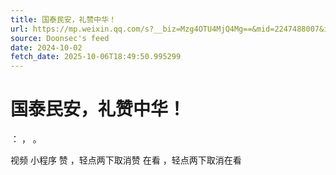 ```yaml
---
title: 国泰民安，礼赞中华！
url: https://mp.weixin.qq.com/s?__biz=Mzg4OTU4MjQ4Mg==&mid=2247488007&idx=1&sn=c73d452e2e0f151abbab44a14f4eba32
source: Doonsec's feed
date: 2024-10-02
fetch_date: 2025-10-06T18:49:50.995299
---
```


# 国泰民安，礼赞中华！

：
，
。

视频
小程序
赞
，轻点两下取消赞
在看
，轻点两下取消在看